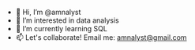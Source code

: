 - 👋 Hi, I’m @amnalyst
- 👀 I’m interested in data analysis
- 🌱 I’m currently learning SQL 
- 📫 Let's collaborate! Email me: amnalyst@gmail.com

<!---
amnalyst/amnalyst is a ✨ special ✨ repository because its `README.md` (this file) appears on your GitHub profile.
You can click the Preview link to take a look at your changes.
--->
